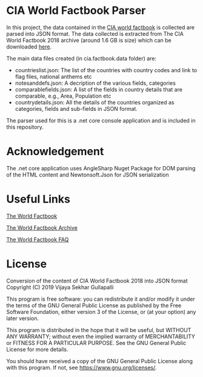 # CIA World Factbook Parser

In this project, the data contained in the [CIA world factbook](https://www.cia.gov/library/publications/the-world-factbook/) is collected are parsed into JSON format. The data collected is extracted from The CIA World Factbook 2018 archive (around 1.6 GB is size) which can be downloaded [here](https://www.cia.gov/library/publications/download).

The main data files created (in cia.factbook.data folder) are:

+ countrieslist.json: The list of the countries with country codes and link to flag files, national anthems etc
+ notesanddefs.json: A decription of the various fields, categories 
+ comparablefields.json: A list of the fields in country details that are comparable, e.g., Area, Population etc
+ countrydetails.json: All the details of the countries organized as categories, fields and sub-fields in JSON format.


The parser used for this is a .net core console application and is included in this repository.

# Acknowledgement
The .net core application uses AngleSharp Nuget Package for DOM parsing of the HTML content and Newtonsoft.Json for JSON serialization

# Useful Links

[The World Factbook](https://www.cia.gov/library/publications/the-world-factbook/)

[The World Factbook Archive](https://www.cia.gov/library/publications/download)

[The World Factbook FAQ](https://www.cia.gov/library/publications/the-world-factbook/docs/faqs.html)


# License

Conversion of the content of CIA World Factbook 2018 into JSON format
Copyright (C) 2019  Vijaya Sekhar Gullapalli

This program is free software: you can redistribute it and/or modify
it under the terms of the GNU General Public License as published by
the Free Software Foundation, either version 3 of the License, or
(at your option) any later version.

This program is distributed in the hope that it will be useful,
but WITHOUT ANY WARRANTY; without even the implied warranty of
MERCHANTABILITY or FITNESS FOR A PARTICULAR PURPOSE.  See the
GNU General Public License for more details.

You should have received a copy of the GNU General Public License
along with this program.  If not, see <https://www.gnu.org/licenses/>.
